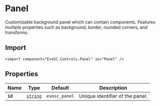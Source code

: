 # Panel
Customizable background panel which can contain components.
Features multiple properties such as background, border, rounded corners, and transforms.

## Import
```xml:no-line-numbers
<import component="EvoSC.Controls.Panel" as="Panel" />
```

## Properties
| Name | Type | Default | Description |
|------|------|---------|-------------|
| **`id`** | [`string`](#) | `evosc_panel` | Unique identifier of the panel. || **`x`** | [`double`](#) | `0.0` | X position of the panel. || **`y`** | [`double`](#) | `0.0` | Y position of the panel. || **`width`** | [`double`](#) | `None` | Width of the panel. || **`height`** | [`double`](#) | `None` | Height of the panel || **`padding`** | [`double`](#) | `0.0` | Padding from the outside border to the panel content. || **`bgColor`** | [`string`](#) | `00000000` | Background color of the panel. || **`cornerRadius`** | [`double`](#) | `0.0` | Radius of the corners for the panel, used for rounded corners. || **`zIndex`** | [`double`](#) | `0` | The Z index of the panel. || **`className`** | [`string`](#) | `0` | Custom style class of the panel. || **`rotate`** | [`double`](#) | `0` | Rotation of the panel in degrees || **`hidden`** | [`bool`](#) | `false` | Whether the panel is hidden or not by default || **`scriptEvents`** | [`bool`](#) | `false` | Enable/disable script events on the panel's components. || **`border`** | [`double`](#) | `0` | The thickness of the panel's border. || **`borderColor`** | [`string`](#) | `ffffff` | Color of the panel's border. || **`data`** | [`string`](#) | `` | Custom data attribute to set. || **`dataId`** | [`string`](#) | `` | ID data attribute to set. || **`overflow`** | [`bool`](#) | `false` | Whether the panel allows contents to overflow its boundaries. If disabled, contents is cut off. |